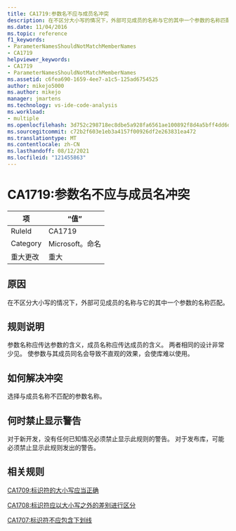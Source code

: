 ```yaml
---
title: CA1719:参数名不应与成员名冲突
description: 在不区分大小写的情况下，外部可见成员的名称与它的其中一个参数的名称匹配。
ms.date: 11/04/2016
ms.topic: reference
f1_keywords:
- ParameterNamesShouldNotMatchMemberNames
- CA1719
helpviewer_keywords:
- CA1719
- ParameterNamesShouldNotMatchMemberNames
ms.assetid: c6fea690-1659-4ee7-a1c5-125ad6754525
author: mikejo5000
ms.author: mikejo
manager: jmartens
ms.technology: vs-ide-code-analysis
ms.workload:
- multiple
ms.openlocfilehash: 3d752c298718ec8dbe5a928fa6561ae100892f8d4a5bff4dd6d5d6ed6e644f3f
ms.sourcegitcommit: c72b2f603e1eb3a4157f00926df2e263831ea472
ms.translationtype: MT
ms.contentlocale: zh-CN
ms.lasthandoff: 08/12/2021
ms.locfileid: "121455863"
---
```

# <a name="ca1719-parameter-names-should-not-match-member-names"></a>CA1719:参数名不应与成员名冲突

|项|“值”|
|-|-|
|RuleId|CA1719|
|Category|Microsoft。命名|
|重大更改|重大|

## <a name="cause"></a>原因
在不区分大小写的情况下，外部可见成员的名称与它的其中一个参数的名称匹配。

## <a name="rule-description"></a>规则说明
参数名称应传达参数的含义，成员名称应传达成员的含义。 两者相同的设计非常少见。 使参数与其成员同名会导致不直观的效果，会使库难以使用。

## <a name="how-to-fix-violations"></a>如何解决冲突
选择与成员名称不匹配的参数名称。

## <a name="when-to-suppress-warnings"></a>何时禁止显示警告
对于新开发，没有任何已知情况必须禁止显示此规则的警告。 对于发布库，可能必须禁止显示此规则发出的警告。

## <a name="related-rules"></a>相关规则
[CA1709:标识符的大小写应当正确](../code-quality/ca1709.md)

[CA1708:标识符应以大小写之外的差别进行区分](/dotnet/fundamentals/code-analysis/quality-rules/ca1708)

[CA1707:标识符不应包含下划线](/dotnet/fundamentals/code-analysis/quality-rules/ca1707)

